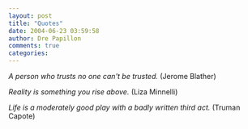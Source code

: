 ```yaml
---
layout: post
title: "Quotes"
date: 2004-06-23 03:59:58
author: Dre Papillon
comments: true
categories: 
---
```



*A person who trusts no one can't be trusted.*  (Jerome Blather)

*Reality is something you rise above.*  (Liza Minnelli)

*Life is a moderately good play with a badly written third act.*  (Truman Capote)